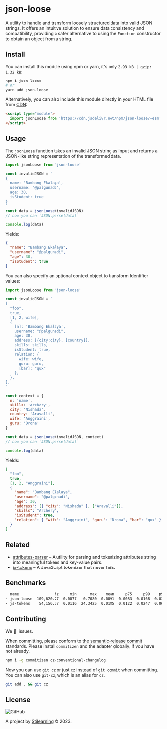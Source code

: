 # json-loose

A utility to handle and transform loosely structured data into valid JSON strings. It offers an intuitive solution to ensure data consistency and compatibility, providing a safer alternative to using the `Function` constructor to obtain an object from a string.

## Install

You can install this module using npm or yarn, it's only `2.93 kB │ gzip: 1.32 kB`:

```bash
npm i json-loose
# or
yarn add json-loose
```

Alternatively, you can also include this module directly in your HTML file from [CDN](https://www.jsdelivr.com/package/npm/json-loose?tab=files&path=dist):

```html
<script type="module">
  import jsonLoose from 'https://cdn.jsdelivr.net/npm/json-loose/+esm'
</script>
```

## Usage

The `jsonLoose` function takes an invalid JSON string as input and returns a JSON-like string representation of the transformed data.

```js
import jsonLoose from 'json-loose'

const invalidJSON = `
{
  name: 'Bambang Ekalaya',
  username: "@palgunadi",
  age: 30,
  isStudent: true
}
`
const data = jsonLoose(invalidJSON)
// now you can `JSON.parse(data)`

console.log(data)
```

Yields:

```json
{
  "name": "Bambang Ekalaya",
  "username": "@palgunadi",
  "age": 30,
  "isStudent": true
}
```

You can also specify an optional context object to transform Identifier values:

```js
import jsonLoose from 'json-loose'

const invalidJSON = `
[
  "foo",
  true,
  [1, 2, wife],
  {
    [n]: 'Bambang Ekalaya',
    username: "@palgunadi",
    age: 30,
    address: [{city:city}, [country]],
    skills: skills,
    isStudent: true,
    relation: {
      wife: wife,
      guru: guru,
      [bar]: "qux"
    },
  },
],
`

const context = {
  n: 'name',
  skills: 'Archery',
  city: 'Nishada',
  country: 'Aravalli',
  wife: 'Anggraini',
  guru: 'Drona'
}

const data = jsonLoose(invalidJSON, context)
// now you can `JSON.parse(data)`

console.log(data)
```

Yields:

```json
[
  "foo",
  true,
  [1, 2, "Anggraini"],
  {
    "name": "Bambang Ekalaya",
    "username": "@palgunadi",
    "age": 30,
    "address": [{ "city": "Nishada" }, ["Aravalli"]],
    "skills": "Archery",
    "isStudent": true,
    "relation": { "wife": "Anggraini", "guru": "Drona", "bar": "qux" }
  }
]
```

## Related

- [attributes-parser](https://github.com/bent10/attributes-parser) – A utility for parsing and tokenizing attributes string into meaningful tokens and key-value pairs.
- [js-tokens](https://www.npmjs.com/package/js-tokens) – A JavaScript tokenizer that never fails.

## Benchmarks

```bash
  name                hz     min      max    mean     p75     p99    p995    p999      rme  samples
· json-loose  109,620.27  0.0077   0.7080  0.0091  0.0083  0.0168  0.0363  0.2052   ±1.19%    54811   fastest
· js-tokens    54,156.77  0.0116  24.3425  0.0185  0.0122  0.0247  0.0643  1.1352  ±15.68%    27267
```

## Contributing

We 💛&nbsp; issues.

When committing, please conform to [the semantic-release commit standards](https://www.conventionalcommits.org/). Please install `commitizen` and the adapter globally, if you have not already.

```bash
npm i -g commitizen cz-conventional-changelog
```

Now you can use `git cz` or just `cz` instead of `git commit` when committing. You can also use `git-cz`, which is an alias for `cz`.

```bash
git add . && git cz
```

## License

![GitHub](https://img.shields.io/github/license/bent10/json-loose)

A project by [Stilearning](https://stilearning.com) &copy; 2023.
